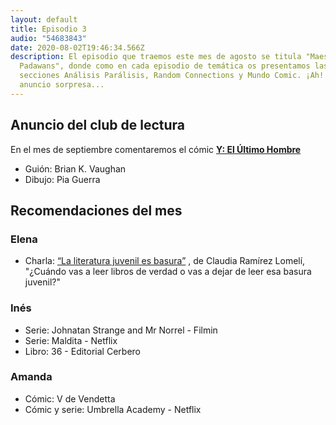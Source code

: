 ```yaml
---
layout: default
title: Episodio 3
audio: "54683843"
date: 2020-08-02T19:46:34.566Z
description: El episodio que traemos este mes de agosto se titula "Maestros y
  Padawans", donde como en cada episodio de temática os presentamos las
  secciones Análisis Parálisis, Random Connections y Mundo Comic. ¡Ah! Y algún
  anuncio sorpresa...
---
```



## Anuncio del club de lectura

En el mes de septiembre comentaremos el cómic **[Y: El Último Hombre](https://www.ecccomics.com/comic/y-el-ultimo-hombre-libro-1-de-5-4974.aspx)**

* Guión: Brian K. Vaughan
* Dibujo: Pia Guerra

## Recomendaciones del mes

### Elena

* Charla: [“La literatura juvenil es basura”](https://www.youtube.com/watch?v=aoSLQ2vVZkg) , de Claudia Ramírez Lomelí, "¿Cuándo vas a leer libros de verdad o vas a dejar de leer esa basura juvenil?"

### Inés

* Serie: Johnatan Strange and Mr Norrel - Filmin
* Serie: Maldita - Netflix
* Libro: 36 - Editorial Cerbero

### Amanda

* Cómic: V de Vendetta
* Cómic y serie: Umbrella Academy - Netflix